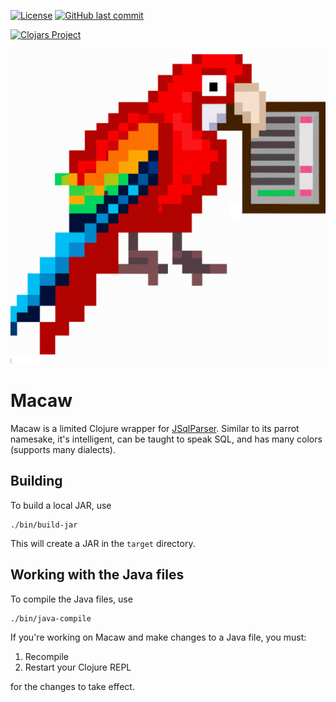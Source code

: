 [![License](https://img.shields.io/badge/license-Eclipse%20Public%20License-blue.svg?style=for-the-badge)](https://raw.githubusercontent.com/metabase/macaw/master/LICENSE)
[![GitHub last commit](https://img.shields.io/github/last-commit/metabase/second-date?style=for-the-badge)](https://github.com/metabase/macaw/commits/)

[![Clojars Project](https://clojars.org/metabase/macaw/latest-version.svg)](https://clojars.org/metabase/macaw)

![Macaw logo](./assets/logo.png)

# Macaw

Macaw is a limited Clojure wrapper for
[JSqlParser](https://github.com/JSQLParser/JSqlParser). Similar to its parrot
namesake, it's intelligent, can be taught to speak SQL, and has many colors
(supports many dialects).


## Building

To build a local JAR, use

```
./bin/build-jar
```

This will create a JAR in the `target` directory.

## Working with the Java files

To compile the Java files, use

```
./bin/java-compile
```

If you're working on Macaw and make changes to a Java file, you must:

1. Recompile
2. Restart your Clojure REPL

for the changes to take effect.
